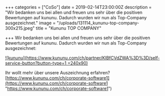 +++
categories = ["CoSo"]
date = 2019-02-14T23:00:00Z
description = "Wir bedanken uns bei allen und freuen uns sehr über die positiven Bewertungen auf kununu. Dadurch wurden wir nun als Top-Company ausgezeichnet."
image = "/uploads/131114_kununu-top-company-300x215.jpeg"
title = "Kununu TOP COMPANY"

+++
Wir bedanken uns bei allen und freuen uns sehr über die positiven Bewertungen auf kununu. Dadurch wurden wir nun als Top-Company ausgezeichnet:

[![kununu](https://www.kununu.com/ch/partner/KlBfCVdZWA%3D%3D/self-service-button?button-type=1 =240x90)](https://www.kununu.com/ch/corporate-software1?utm_source=widget&utm_campaign=widget_selfservice_scoresmall)

Ihr wollt mehr über unsere Auszeichnung erfahren?  
[https://www.kununu.com/ch/corporate-software1](https://www.kununu.com/ch/corporate-software1 "https://www.kununu.com/ch/corporate-software1")